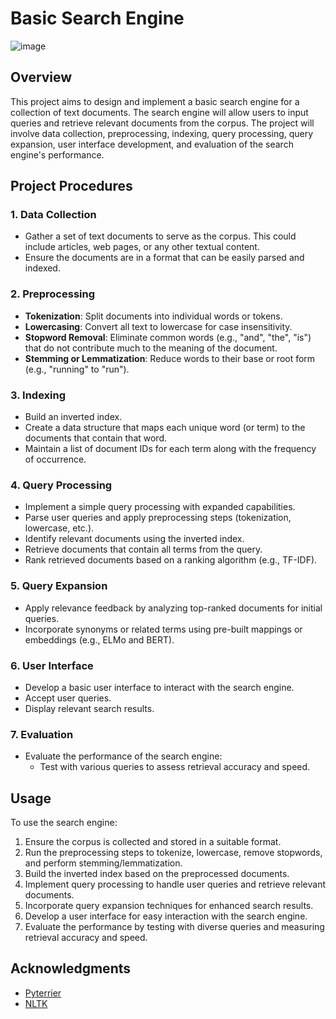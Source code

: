 # Basic Search Engine

![image](https://github.com/Bosy-Ayman/Basic-Search-Engine/assets/112729185/6cb26254-97cd-4b68-b642-098f4cb3a68b)

## Overview

This project aims to design and implement a basic search engine for a collection of text documents. The search engine will allow users to input queries and retrieve relevant documents from the corpus. The project will involve data collection, preprocessing, indexing, query processing, query expansion, user interface development, and evaluation of the search engine's performance.

## Project Procedures

### 1. Data Collection

- Gather a set of text documents to serve as the corpus. This could include articles, web pages, or any other textual content.
- Ensure the documents are in a format that can be easily parsed and indexed.

### 2. Preprocessing

- **Tokenization**: Split documents into individual words or tokens.
- **Lowercasing**: Convert all text to lowercase for case insensitivity.
- **Stopword Removal**: Eliminate common words (e.g., "and", "the", "is") that do not contribute much to the meaning of the document.
- **Stemming or Lemmatization**: Reduce words to their base or root form (e.g., "running" to "run").

### 3. Indexing

- Build an inverted index.
- Create a data structure that maps each unique word (or term) to the documents that contain that word.
- Maintain a list of document IDs for each term along with the frequency of occurrence.

### 4. Query Processing

- Implement a simple query processing with expanded capabilities.
- Parse user queries and apply preprocessing steps (tokenization, lowercase, etc.).
- Identify relevant documents using the inverted index.
- Retrieve documents that contain all terms from the query.
- Rank retrieved documents based on a ranking algorithm (e.g., TF-IDF).

### 5. Query Expansion

- Apply relevance feedback by analyzing top-ranked documents for initial queries.
- Incorporate synonyms or related terms using pre-built mappings or embeddings (e.g., ELMo and BERT).

### 6. User Interface

- Develop a basic user interface to interact with the search engine.
- Accept user queries.
- Display relevant search results.

### 7. Evaluation

- Evaluate the performance of the search engine:
  - Test with various queries to assess retrieval accuracy and speed.

## Usage

To use the search engine:
1. Ensure the corpus is collected and stored in a suitable format.
2. Run the preprocessing steps to tokenize, lowercase, remove stopwords, and perform stemming/lemmatization.
3. Build the inverted index based on the preprocessed documents.
4. Implement query processing to handle user queries and retrieve relevant documents.
5. Incorporate query expansion techniques for enhanced search results.
6. Develop a user interface for easy interaction with the search engine.
7. Evaluate the performance by testing with diverse queries and measuring retrieval accuracy and speed.


## Acknowledgments

- [Pyterrier](https://pyterrier.readthedocs.io/en/latest/terrier-index-api.html)
- [NLTK](https://www.nltk.org/)
